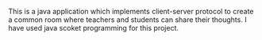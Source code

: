 This is a java application which implements client-server protocol to create a common room where teachers and students can share their thoughts. I have used java scoket programming for this project.
